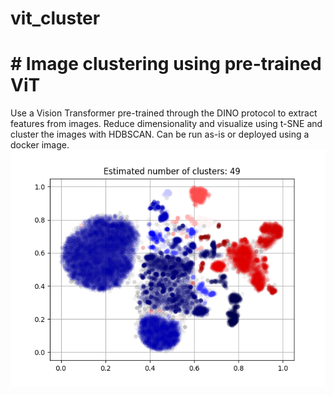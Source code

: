 # vit_cluster
# # Image clustering using pre-trained ViT
Use a Vision Transformer pre-trained through the DINO protocol to extract features from images. Reduce dimensionality and visualize using t-SNE and cluster the images with HDBSCAN. 
Can be run as-is or deployed using a docker image.
![cluster visualization](/assets/cluster_output.png)
